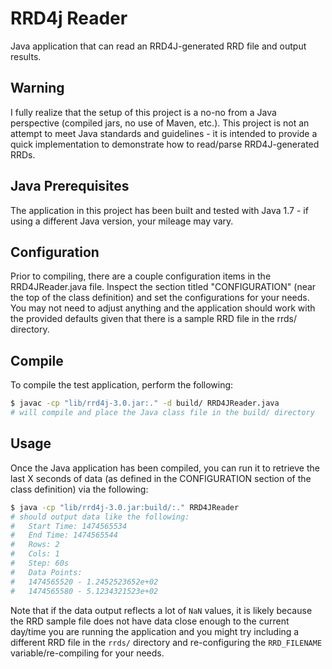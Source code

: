 # RRD4j Reader

Java application that can read an RRD4J-generated RRD file and output results.

## Warning

I fully realize that the setup of this project is a no-no from a Java perspective (compiled jars,
no use of Maven, etc.). This project is not an attempt to meet Java standards and guidelines - it is
intended to provide a quick implementation to demonstrate how to read/parse RRD4J-generated RRDs.

## Java Prerequisites

The application in this project has been built and tested with Java 1.7 - if using a different Java
version, your mileage may vary.

## Configuration

Prior to compiling, there are a couple configuration items in the RRD4JReader.java file. Inspect the
section titled "CONFIGURATION" (near the top of the class definition) and set the configurations for
your needs. You may not need to adjust anything and the application should work with the provided
defaults given that there is a sample RRD file in the rrds/ directory.

## Compile

To compile the test application, perform the following:

```bash
$ javac -cp "lib/rrd4j-3.0.jar:." -d build/ RRD4JReader.java
# will compile and place the Java class file in the build/ directory
```

## Usage

Once the Java application has been compiled, you can run it to retrieve the last X seconds of data
(as defined in the CONFIGURATION section of the class definition) via the following:

```bash
$ java -cp "lib/rrd4j-3.0.jar:build/:." RRD4JReader
# should output data like the following:
#   Start Time: 1474565534
#   End Time: 1474565544
#   Rows: 2
#   Cols: 1
#   Step: 60s
#   Data Points:
#   1474565520 - 1.2452523652e+02
#   1474565580 - 5.1234321523e+02
```

Note that if the data output reflects a lot of `NaN` values, it is likely because the RRD sample
file does not have data close enough to the current day/time you are running the application and
you might try including a different RRD file in the `rrds/` directory and re-configuring the
`RRD_FILENAME` variable/re-compiling for your needs.
